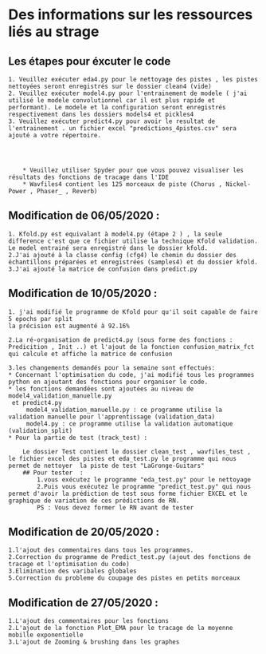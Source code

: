 # Des informations sur les ressources liés au strage
## Les étapes pour éxcuter le code
    1. Veuillez exécuter eda4.py pour le nettoyage des pistes , les pistes nettoyées seront enregistrés sur le dossier clean4 (vide)
    2. Veuillez exécuter model4.py pour l'entrainement de modele ( j'ai utilisé le modele convolutionnel car il est plus rapide et performant). Le modele et la configuration seront enregistrés respectivement dans les dossiers models4 et pickles4
    3. Veuillez exécuter predict4.py pour avoir le resultat de l'entrainement . un fichier excel "predictions_4pistes.csv" sera ajouté a votre répertoire.
    



        * Veuillez utiliser Spyder pour que vous pouvez visualiser les résultats des fonctions de tracage dans l'IDE
        * Wavfiles4 contient les 125 morceaux de piste (Chorus , Nickel-Power , Phaser_ , Reverb)


## Modification de 06/05/2020 :
    1. Kfold.py est equivalant à model4.py (étape 2 ) , la seule difference c'est que ce fichier utilise la technique Kfold validation. Le model entrainé sera enregistré dans le dossier kfold.
    2.J'ai ajouté à la classe config (cfg4) le chemin du dossier des échantillons préparées et enregistrées (samples4) et du dossier kfold.
    3.J'ai ajouté la matrice de confusion dans predict.py
    



## Modification de 10/05/2020 :
    1. j'ai modifié le programme de Kfold pour qu'il soit capable de faire 5 epochs par split
    la précision est augmenté à 92.16%

    2.La ré-organisation de predict4.py (sous forme des fonctions : Predicition , Init ..) et l'ajout de la fonction confusion_matrix_fct qui calcule et affiche la matrice de confusion

    3.les changements demandés pour la semaine sont effectués:
    * Concernant l'optimisation du code, j'ai modifié tous les programmes python en ajoutant des fonctions pour organiser le code.
    * les fonctions demandées sont ajoutées au niveau de model4_validation_manuelle.py
     et predict4.py
         model4_validation_manuelle.py : ce programme utilise la validation manuelle pour l'apprentissage (validation_data)
         model4.py : ce programme utilise la validation automatique (validation_split)
    * Pour la partie de test (track_test) :

        Le dossier Test contient le dossier clean_test , wavfiles_test , le fichier excel des pistes et eda_test.py le programme qui nous permet de nettoyer  la piste de test "LaGronge-Guitars"
        ## Pour tester  :
            1.vous exécutez le programme "eda_test.py" pour le nettoyage 
            2.Puis vous exécutez le programme "predict_test.py" qui nous permet d'avoir la prédiction de test sous forme fichier EXCEL et le graphique de variation de ces prédictions de RN.
            PS : Vous devez former le RN avant de tester
    
## Modification de 20/05/2020 :
    1.l'ajout des commentaires dans tous les programmes.
    2.Correction du programme de Predict_test.py (ajout des fonctions de tracage et l'optimisation du code)
    3.Elimination des varibales globales 
    5.Correction du probleme du coupage des pistes en petits morceaux 

## Modification de 27/05/2020 :
    1.L'ajout des commentaires pour les fonctions 
    2.L'ajout de la fonction Plot_EMA pour le tracage de la moyenne mobille exponentielle
    3.L'ajout de Zooming & brushing dans les graphes 

    


    






